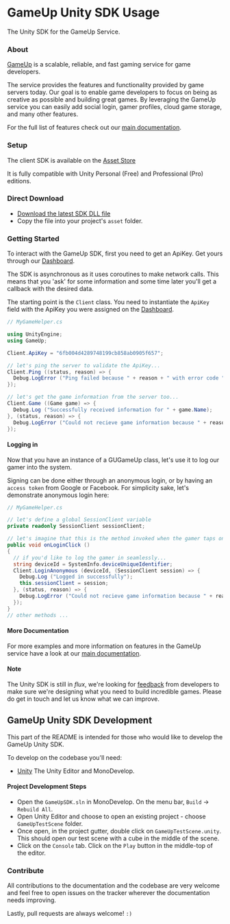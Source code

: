 GameUp Unity SDK Usage
====================

The Unity SDK for the GameUp Service.

### About
[GameUp](https://gameup.io/) is a scalable, reliable, and fast gaming service for game developers.

The service provides the features and functionality provided by game servers today. Our goal is to enable game developers to focus on being as creative as possible and building great games. By leveraging the GameUp service you can easily add social login, gamer profiles, cloud game storage, and many other features.

For the full list of features check out our [main documentation](https://gameup.io/docs/).

### Setup
The client SDK is available on the [Asset Store](https://www.assetstore.unity3d.com/en/)

It is fully compatible with Unity Personal (Free) and Professional (Pro) editions.

### Direct Download

* [Download the latest SDK DLL file](https://github.com/gameup-io/gameup-unity-sdk/releases)
* Copy the file into your project's `asset` folder.

### Getting Started

To interact with the GameUp SDK, first you need to get an ApiKey. Get yours through our [Dashboard](https://dashboard.gameup.io).

The SDK is asynchronous as it uses coroutines to make network calls. This means that you 'ask' for some information and some time later you'll get a callback with the desired data. 

The starting point is the `Client` class. You need to instantiate the `ApiKey` field with the ApiKey you were assigned on the [Dashboard](https://dashboard.gameup.io). 

```C#
// MyGameHelper.cs

using UnityEngine;
using GameUp;

Client.ApiKey = "6fb004d4289748199cb858ab0905f657";

// let's ping the server to validate the ApiKey...
Client.Ping ((status, reason) => {
  Debug.LogError ("Ping failed because " + reason + " with error code " + status);
});

// let's get the game information from the server too...
Client.Game ((Game game) => {
  Debug.Log ("Successfully received information for " + game.Name);
}, (status, reason) => {
  Debug.LogError ("Could not recieve game information because " + reason);
});

```

#### Logging in

Now that you have an instance of a GUGameUp class, let's use it to log our gamer into the system. 

Signing can be done either through an anonymous login, or by having an `access token` from Google or Facebook. For simplicity sake, let's demonstrate anonymous login here:

```C#
// MyGameHelper.cs

// let's define a global SessionClient variable
private readonly SessionClient sessionClient;

// let's imagine that this is the method invoked when the gamer taps on 'Sign in' in your game.
public void onLoginClick ()
{
  // if you'd like to log the gamer in seamlessly...
  string deviceId = SystemInfo.deviceUniqueIdentifier;
  Client.LoginAnonymous (deviceId, (SessionClient session) => {
    Debug.Log ("Logged in successfully");
    this.sessionClient = session;
  }, (status, reason) => {
    Debug.LogError ("Could not recieve game information because " + reason + " with error code " + status);
  });
}
// other methods ...
```

#### More Documentation

For more examples and more information on features in the GameUp service have a look at our [main documentation](https://gameup.io/docs/?unity).

#### Note

The Unity SDK is still in _flux_, we're looking for [feedback](mailto:hello@gameup.io) from developers to make sure we're designing what you need to build incredible games. Please do get in touch and let us know what we can improve.

## GameUp Unity SDK Development

This part of the README is intended for those who would like to develop the GameUp Unity SDK.

To develop on the codebase you'll need:

* [Unity](https://unity3d.com/get-unity) The Unity Editor and MonoDevelop.

#### Project Development Steps

* Open the `GameUpSDK.sln` in MonoDevelop. On the menu bar, `Build` -> `Rebuild All`.
* Open Unity Editor and choose to open an existing project - choose `GameUpTestScene` folder.
* Once open, in the project gutter, double click on `GameUpTestScene.unity`. This should open our test scene with a cube in the middle of the scene.
* Click on the `Console` tab. Click on the `Play` button in the middle-top of the editor.

### Contribute

All contributions to the documentation and the codebase are very welcome and feel free to open issues on the tracker wherever the documentation needs improving.

Lastly, pull requests are always welcome! `:)`
